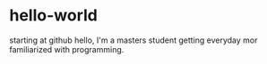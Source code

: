 # hello-world
starting at github
hello, I'm a masters student getting everyday mor familiarized with programming.
